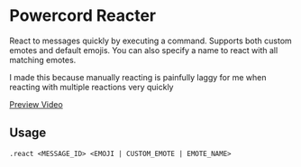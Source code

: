# Powercord Reacter

React to messages quickly by executing a command. Supports both custom emotes and default emojis. You can also specify a name to react with all matching emotes.

I made this because manually reacting is painfully laggy for me when reacting with multiple reactions very quickly

[Preview Video](https://ven.is-very.moe/69EPGEE.mp4)

## Usage

```
.react <MESSAGE_ID> <EMOJI | CUSTOM_EMOTE | EMOTE_NAME>
```
